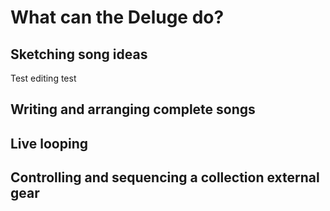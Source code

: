 # What can the Deluge do?
## Sketching song ideas

Test editing test

## Writing and arranging complete songs
## Live looping
## Controlling and sequencing a collection external gear


